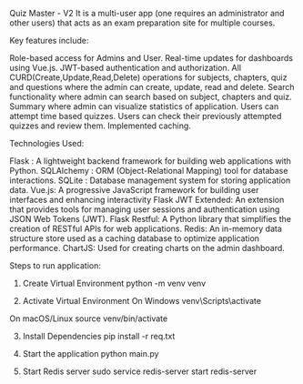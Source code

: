 Quiz Master - V2
It is a multi-user app (one requires an administrator and other users) that acts as an exam preparation site for multiple courses.

Key features include:

Role-based access for Admins and User.
Real-time updates for dashboards using Vue.js.
JWT-based authentication and authorization.
All CURD(Create,Update,Read,Delete) operations for subjects, chapters, quiz and questions where the admin can create, update, read and delete. 
Search functionality where admin can search based on subject, chapters and quiz.
Summary where admin can visualize statistics of application. 
Users can attempt time based quizzes.
Users can check their previously attempted quizzes and review them.
Implemented caching.

Technologies Used:

Flask : A lightweight backend framework for building web applications with Python. 
SQLAlchemy : ORM (Object-Relational Mapping) tool for database interactions. 
SQLite : Database management system for storing application data. 
Vue.js: A progressive JavaScript framework for building user interfaces and enhancing interactivity
Flask JWT Extended: An extension that provides tools for managing user sessions and authentication using JSON Web Tokens (JWT). 
Flask Restful: A Python library that simplifies the creation of RESTful APIs for web applications. 
Redis: An in-memory data structure store used as a caching database to optimize application performance. 
ChartJS: Used for creating charts on the admin dashboard.

Steps to run application:

1. Create Virtual Environment
python -m venv venv

2. Activate Virtual Environment
On Windows
venv\Scripts\activate

On macOS/Linux
source venv/bin/activate

3. Install Dependencies
pip install -r req.txt

4. Start the application
python main.py

5. Start Redis server
sudo service redis-server start
redis-server


